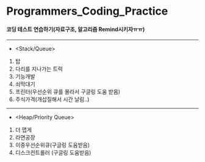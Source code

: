 # Programmers_Coding_Practice
#### 코딩 테스트 연습하기(자료구조, 알고리즘 Remind시키자ㅠㅠ)
***
* <Stack/Queue>
1. 탑
2. 다리를 지나가는 트럭
3. 기능개발
4. 쇠막대기
5. 프린터(우선순위 큐를 몰라서 구글링 도움 받음)
6. 주식가격(개삽질해서 시간 날림..)
***
* <Heap/Priority Queue>
1. 더 맵게
2. 라면공장
3. 이중우선순위큐(구글링 도움받음)
4. 디스크컨트롤러 (구글링 도움받음)
